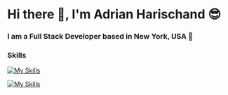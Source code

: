 # Hi there 👋, I'm Adrian Harischand 😎
### I am a Full Stack Developer based in New York, USA 📍
### Skills
[![My Skills](https://skillicons.dev/icons?i=html,css,js,python)](https://skillicons.dev)
>
>
[![My Skills](https://skillicons.dev/icons?i=bootstrap,react,express,flask)](https://skillicons.dev)


